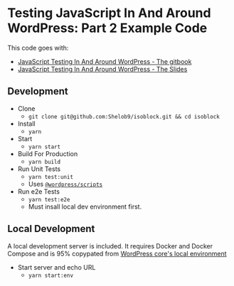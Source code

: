 # Testing JavaScript In And Around WordPress: Part 2 Example Code

This code goes with:
* [JavaScript Testing In And Around WordPress - The gitbook](https://react-wordpress-testing.joshpress.net/testing-react-wordpress-blocks)
* [JavaScript Testing In And Around WordPress - The Slides](https://shelob9.github.io/testing-javascript-in-and-around-wordpress)
## Development

* Clone
   * `git clone git@github.com:Shelob9/isoblock.git && cd isoblock`
* Install
  * `yarn`
* Start
  * `yarn start`
* Build For Production
  * `yarn build`
* Run Unit Tests
  * `yarn test:unit`
  * Uses [`@wordpress/scripts`](https://www.npmjs.com/package/@wordpress/scripts#test-unit-js)
* Run e2e Tests
  * `yarn test:e2e`
  * Must insall local dev environment first.

## Local Development

A local development server is included. It requires Docker and Docker Compose and is 95% copypated from [WordPress core's local environment](https://github.com/WordPress/wordpress-develop/tree/master/tools/local-env)

* Start server and echo URL
  * `yarn start:env`
